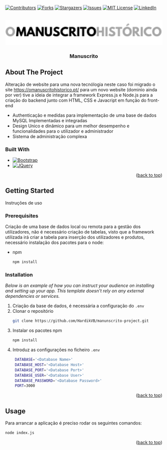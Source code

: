 
<a name="readme-top"></a>

[![Contributors][contributors-shield]][contributors-url]
[![Forks][forks-shield]][forks-url]
[![Stargazers][stars-shield]][stars-url]
[![Issues][issues-shield]][issues-url]
[![MIT License][license-shield]][license-url]
[![LinkedIn][linkedin-shield]][linkedin-url]



<!-- PROJECT LOGO -->
<br />
<div align="center">
  <a href="#">
    <img src="public/src/img/logo.png" alt="Logo" height="80">
  </a>

  <h3 align="center">Manuscrito</h3>
</div>



<!-- ABOUT THE PROJECT -->
## About The Project

Alteração de website para uma nova tecnólogia neste caso foi migrado o site https://omanuscritohistorico.pt/ para um novo website (dominio ainda por ver) 
tive a ideia de integrar a framework Express.js e Node.js para a criação do backend junto com HTML, CSS e Javacript em função do front-end

 * Authenticação e medidas para implementação de uma base de dados MySQL Implementadas e integradas
 * Design Unico e dinâmico para um melhor desempenho e funcionalidades para o utilizador e administrador
 * Sistema de administração complexa



### Built With


* [![Bootstrap][Bootstrap.com]][Bootstrap-url]
* [![JQuery][JQuery.com]][JQuery-url]

<p align="right">(<a href="#readme-top">back to top</a>)</p>



<!-- GETTING STARTED -->
## Getting Started

Instruções de uso

### Prerequisites

Criação de uma base de dados local ou remota para a gestão dos utilizadores, não é necessário criação de tabelas, visto que a framework utilizada irá criar 
a tabela para inserção dos utilizadores e produtos, necessário instalação dos pacotes para o node:

* npm
  ```sh
  npm install
  ```

### Installation

_Below is an example of how you can instruct your audience on installing and setting up your app. This template doesn't rely on any external dependencies or services._

1. Criação da base de dados, é necessária a configuração do `.env`
2. Clonar o repositório
   ```sh
   git clone https://github.com/HardikVB/manunscrito-project.git
   ```
3. Instalar os pacotes npm
   ```sh
   npm install
   ```
4. Introduz as configurações no ficheiro `.env`
   ```sh
    DATABASE='<Database Name>'
    DATABASE_HOST='<Database Host>'
    DATABASE_PORT='<Database Port>'
    DATABASE_USER='<Database User>'
    DATABASE_PASSWORD='<Database Password>'
    PORT=3000
   ```

<p align="right">(<a href="#readme-top">back to top</a>)</p>



<!-- USAGE EXAMPLES -->
## Usage

Para arrancar a aplicação é preciso rodar os seguintes comandos:

```sh
node index.js
```

<p align="right">(<a href="#readme-top">back to top</a>)</p>



<!-- MARKDOWN LINKS & IMAGES -->
<!-- https://www.markdownguide.org/basic-syntax/#reference-style-links -->
[contributors-shield]: https://img.shields.io/github/contributors/HardikVB/manunscrito-project.svg?style=for-the-badge
[contributors-url]: https://github.com/HardikVB/manunscrito-project/graphs/contributors
[forks-shield]: https://img.shields.io/github/forks/HardikVB/manunscrito-project.svg?style=for-the-badge
[forks-url]: https://github.com/HardikVB/manunscrito-project/network/members
[stars-shield]: https://img.shields.io/github/stars/HardikVB/manunscrito-project.svg?style=for-the-badge
[stars-url]: https://github.com/HardikVB/manunscrito-project/stargazers
[issues-shield]: https://img.shields.io/github/issues/HardikVB/manunscrito-project.svg?style=for-the-badge
[issues-url]: https://github.com/HardikVB/manunscrito-project/issues
[license-shield]: https://img.shields.io/github/license/HardikVB/manunscrito-project.svg?style=for-the-badge
[license-url]: https://github.com/HardikVB/manunscrito-project/blob/master/LICENSE.txt
[linkedin-shield]: https://img.shields.io/badge/-LinkedIn-black.svg?style=for-the-badge&logo=linkedin&colorB=555
[linkedin-url]: https://linkedin.com/in/hardik-bachu-843920198
[Next.js]: https://img.shields.io/badge/next.js-000000?style=for-the-badge&logo=nextdotjs&logoColor=white
[Next-url]: https://nextjs.org/
[React.js]: https://img.shields.io/badge/React-20232A?style=for-the-badge&logo=react&logoColor=61DAFB
[React-url]: https://reactjs.org/
[Vue.js]: https://img.shields.io/badge/Vue.js-35495E?style=for-the-badge&logo=vuedotjs&logoColor=4FC08D
[Vue-url]: https://vuejs.org/
[Angular.io]: https://img.shields.io/badge/Angular-DD0031?style=for-the-badge&logo=angular&logoColor=white
[Angular-url]: https://angular.io/
[Svelte.dev]: https://img.shields.io/badge/Svelte-4A4A55?style=for-the-badge&logo=svelte&logoColor=FF3E00
[Svelte-url]: https://svelte.dev/
[Laravel.com]: https://img.shields.io/badge/Laravel-FF2D20?style=for-the-badge&logo=laravel&logoColor=white
[Laravel-url]: https://laravel.com
[Bootstrap.com]: https://img.shields.io/badge/Bootstrap-563D7C?style=for-the-badge&logo=bootstrap&logoColor=white
[Bootstrap-url]: https://getbootstrap.com
[JQuery.com]: https://img.shields.io/badge/jQuery-0769AD?style=for-the-badge&logo=jquery&logoColor=white
[JQuery-url]: https://jquery.com 